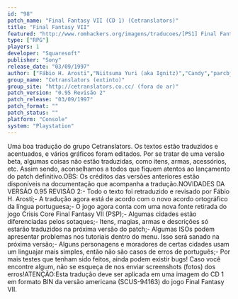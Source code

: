 ```yaml
---
id: "98"
patch_name: "Final Fantasy VII (CD 1) (Cetranslators)"
title: "Final Fantasy VII"
featured: "http://www.romhackers.org/imagens/traducoes/[PS1] Final Fantasy VII - Cetranslators - 1.jpg"
type: ["RPG"]
players: 1
developer: "Squaresoft"
publisher: "Sony"
release_date: "03/09/1997"
author: ["Fábio H. Arosti","Niitsuma Yuri (aka Ignitz)","Candy","parcbjr","Carebear","Amaranth","Simoni N. Nagakawa"]
group_name: "Cetranslators (extinto)"
group_site: "http://cetranslators.co.cc/ (fora do ar)"
patch_version: "0.95 Revisão 2"
patch_release: "03/09/1997"
patch_format: ""
patch_status: ""
platform: "Console"
system: "Playstation"
---
```


Uma boa tradução do grupo Cetranslators. Os textos estão traduzidos e acentuados, e vários gráficos foram editados. Por se tratar de uma versão beta, algumas coisas não estão traduzidas, como itens, armas, acessórios, etc. Assim sendo, aconselhamos a todos que fiquem atentos ao lançamento do patch definitivo.OBS: Os créditos das versões anteriores estão disponíveis na documentação que acompanha a tradução.NOVIDADES DA VERSÃO 0.95 REVISÃO 2:- Todo o texto foi retraduzido e revisado por Fábio H. Arosti;- A tradução agora está de acordo com o novo acordo ortográfico da língua portuguesa;- O jogo agora conta com uma nova fonte retirada do jogo Crisis Core Final Fantasy VII (PSP);- Algumas cidades estão diferenciadas pelos sotaques;- Itens, magias, armas e descrições só estarão traduzidos na próxima versão do patch;- Algumas ISOs podem apresentar problemas nos tutoriais dentro do menu. Isso será sanado na próxima versão;- Alguns personagens e moradores de certas cidades usam um linguajar mais simples, então não são casos de erros de português;- Por mais testes que tenham sido feitos, ainda podem existir bugs! Caso você encontre algum, não se esqueça de nos enviar screenshots (fotos) dos erros!ATENÇÃO:Esta tradução deve ser aplicada em uma imagem do CD 1 em formato BIN da versão americana (SCUS-94163) do jogo Final Fantasy VII.